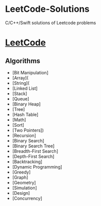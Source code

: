 # LeetCode-Solutions
C/C++/Swift solutions of Leetcode problems
# [LeetCode](https://leetcode.com/problemset/all/)

## Algorithms

* [Bit Manipulation]
* [Array](
* [String](
* [Linked List]
* [Stack]
* [Queue]
* [Binary Heap]
* [Tree]
* [Hash Table]
* [Math]
* [Sort]
* [Two Pointers])
* [Recursion]
* [Binary Search]
* [Binary Search Tree]
* [Breadth-First Search]
* [Depth-First Search]
* [Backtracking]
* [Dynamic Programming]
* [Greedy]
* [Graph]
* [Geometry]
* [Simulation]
* [Design]
* [Concurrency]
